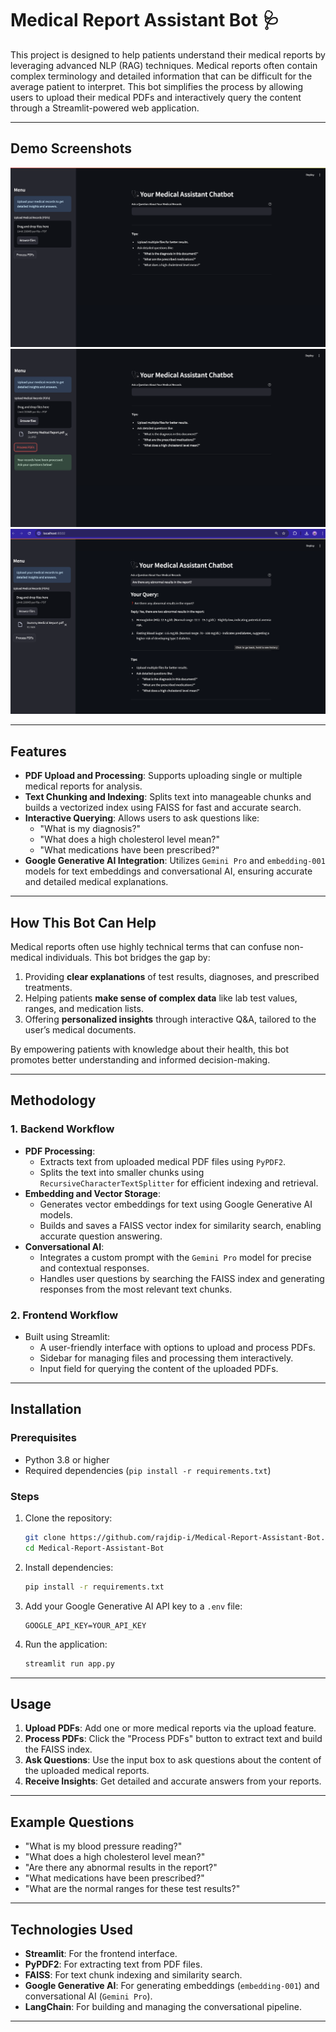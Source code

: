 # Medical Report Assistant Bot 🩺

This project is designed to help patients understand their medical reports by leveraging advanced NLP (RAG) techniques. Medical reports often contain complex terminology and detailed information that can be difficult for the average patient to interpret. This bot simplifies the process by allowing users to upload their medical PDFs and interactively query the content through a Streamlit-powered web application.

--- 
 
## Demo Screenshots

![Demo Screenshot](images/1.png "Demo of the Medical Bot")
![Demo Screenshot](images/2.png "Demo of the Medical Bot")
![Demo Screenshot](images/3.png "Demo of the Medical Bot")

---

## Features

- **PDF Upload and Processing**: Supports uploading single or multiple medical reports for analysis.
- **Text Chunking and Indexing**: Splits text into manageable chunks and builds a vectorized index using FAISS for fast and accurate search.
- **Interactive Querying**: Allows users to ask questions like:
  - "What is my diagnosis?"
  - "What does a high cholesterol level mean?"
  - "What medications have been prescribed?"
- **Google Generative AI Integration**: Utilizes `Gemini Pro` and `embedding-001` models for text embeddings and conversational AI, ensuring accurate and detailed medical explanations.

---

## How This Bot Can Help

Medical reports often use highly technical terms that can confuse non-medical individuals. This bot bridges the gap by:
1. Providing **clear explanations** of test results, diagnoses, and prescribed treatments.
2. Helping patients **make sense of complex data** like lab test values, ranges, and medication lists.
3. Offering **personalized insights** through interactive Q&A, tailored to the user’s medical documents.

By empowering patients with knowledge about their health, this bot promotes better understanding and informed decision-making.

---

## Methodology

### 1. **Backend Workflow**
- **PDF Processing**:
  - Extracts text from uploaded medical PDF files using `PyPDF2`.
  - Splits the text into smaller chunks using `RecursiveCharacterTextSplitter` for efficient indexing and retrieval.
- **Embedding and Vector Storage**:
  - Generates vector embeddings for text using Google Generative AI models.
  - Builds and saves a FAISS vector index for similarity search, enabling accurate question answering.
- **Conversational AI**:
  - Integrates a custom prompt with the `Gemini Pro` model for precise and contextual responses.
  - Handles user questions by searching the FAISS index and generating responses from the most relevant text chunks.

### 2. **Frontend Workflow**
- Built using Streamlit:
  - A user-friendly interface with options to upload and process PDFs.
  - Sidebar for managing files and processing them interactively.
  - Input field for querying the content of the uploaded PDFs.

---

## Installation

### Prerequisites
- Python 3.8 or higher
- Required dependencies (`pip install -r requirements.txt`)

### Steps
1. Clone the repository:
   ```bash
   git clone https://github.com/rajdip-i/Medical-Report-Assistant-Bot.git
   cd Medical-Report-Assistant-Bot
   ```

2. Install dependencies:
   ```bash
   pip install -r requirements.txt
   ```

3. Add your Google Generative AI API key to a `.env` file:
   ```env
   GOOGLE_API_KEY=YOUR_API_KEY
   ```

4. Run the application:
   ```bash
   streamlit run app.py
   ```

---

## Usage

1. **Upload PDFs**: Add one or more medical reports via the upload feature.
2. **Process PDFs**: Click the "Process PDFs" button to extract text and build the FAISS index.
3. **Ask Questions**: Use the input box to ask questions about the content of the uploaded medical reports.
4. **Receive Insights**: Get detailed and accurate answers from your reports.

---

## Example Questions

- "What is my blood pressure reading?"
- "What does a high cholesterol level mean?"
- "Are there any abnormal results in the report?"
- "What medications have been prescribed?"
- "What are the normal ranges for these test results?"

---

## Technologies Used

- **Streamlit**: For the frontend interface.
- **PyPDF2**: For extracting text from PDF files.
- **FAISS**: For text chunk indexing and similarity search.
- **Google Generative AI**: For generating embeddings (`embedding-001`) and conversational AI (`Gemini Pro`).
- **LangChain**: For building and managing the conversational pipeline.

---

